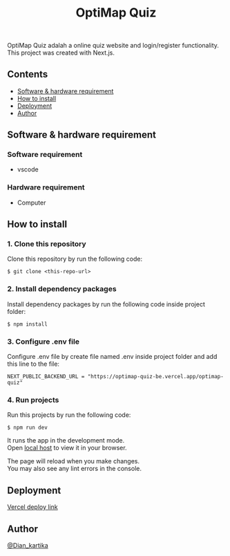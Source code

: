 # <div align="center">OptiMap Quiz</div>

<div align="center">

<br/>

</div>

OptiMap Quiz adalah a online quiz website and login/register functionality. This project was created with Next.js. 

## Contents

- [Software & hardware requirement](#software-&-hardware-requirement)
- [How to install](#how-to-install)
- [Deployment](#deployment)
- [Author](#Author)

## Software & hardware requirement
### Software requirement
- vscode

### Hardware requirement
- Computer


## How to install

### 1. Clone this repository

Clone this repository by run the following code:

```
$ git clone <this-repo-url>
```

### 2. Install dependency packages

Install dependency packages by run the following code inside project folder:

```
$ npm install
```

### 3. Configure .env file

Configure .env file by create file named .env inside project folder and add this line to the file:

```
NEXT_PUBLIC_BACKEND_URL = "https://optimap-quiz-be.vercel.app/optimap-quiz"
```

### 4. Run projects

Run this projects by run the following code:

```
$ npm run dev
```

It runs the app in the development mode.\
Open [local host](http://localhost:3000) to view it in your browser.

The page will reload when you make changes.\
You may also see any lint errors in the console.

## Deployment

[Vercel deploy link](https://optimap-quiz-app.vercel.app/)

## Author

[@Dian_kartika](https://github.com/Diankrs30/)
